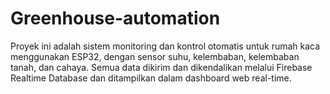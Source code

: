 # Greenhouse-automation
Proyek ini adalah sistem monitoring dan kontrol otomatis untuk rumah kaca menggunakan ESP32, dengan sensor suhu, kelembaban, kelembaban tanah, dan cahaya. Semua data dikirim dan dikendalikan melalui Firebase Realtime Database dan ditampilkan dalam dashboard web real-time.
